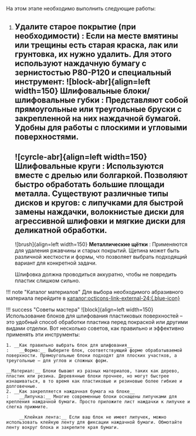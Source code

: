 На этом этапе необходимо выполнить следующие работы:

1. __Удалите старое покрытие (при необходимости)__
:    Если на месте вмятины или трещины есть старая краска, лак или грунтовка, их нужно удалить. Для этого используют наждачную бумагу с зернистостью P80-P120 и специальный инструмент:
    ![block-abr]{align=left width=150} __Шлифовальные блоки/шлифовальные губки__
	:   Представляют собой прямоугольные или треугольные бруски с закрепленной на них наждачной бумагой. Удобны для работы с плоскими и угловыми поверхностями.
	---
	![cyrcle-abr]{align=left width=150} __Шлифовальные круги__
    :    Используются вместе с дрелью или болгаркой. Позволяют быстро обработать большие площади металла. Существуют различные типы дисков и кругов: с липучками для быстрой замены наждачки, волокнистые диски для агрессивной шлифовки и мягкие диски для деликатной обработки.
	---
    ![brush]{align=left width=150} __Металлические щётки__
	:    Применяются для удаления ржавчины и старых покрытий. Щетина может быть различной жесткости и формы, что позволяет выбрать подходящий вариант для конкретной задачи.

    Шлифовка должна проводиться аккуратно, чтобы не повредить пластик слишком сильно.
	
!!! note "Каталог материалов"
	Для выбора необходимого абразивного материала перейдите в [каталог:octicons-link-external-24:{.blue-icon}](https://autolevel.pro/catalog/abrazivnye_materialy/abrazivnye_gubki_bruski/)


!!! success "Советы мастера"
	![block]{align=left width=150} Использование блоков для шлифования пластиковых поверхностей – это удобный способ обработки пластика перед покраской или другими видами отделки. Вот несколько советов, как правильно и эффективно применять эти инструменты:

	1. __Как правильно выбрать блок для шлифования__
	:    __Форма:__ Выберите блок, соответствующий форме обрабатываемой поверхности. Прямоугольные блоки подходят для плоских участков, а треугольные – для углов и сложных форм.

	__Материал:__ Блоки бывают из разных материалов, таких как дерево, пластик или резина. Деревянные блоки прочнее, но могут быстрее изнашиваться, в то время как пластиковые и резиновые более гибкие и долговечные.
	2. __Как закрепляется наждачная бумага на блоке__
	:    __Липучка:__ Многие современные блоки оснащены липучками для крепления наждачной бумаги. Просто приложите лист наждачки к липучке и слегка прижмите.

	     __Клейкая лента:__ Если ваш блок не имеет липучек, можно использовать клейкую ленту для фиксации наждачной бумаги. Обмотайте ленту вокруг блока и закрепите края бумаги.
